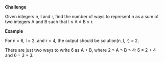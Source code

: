 **Challenge**

Given integers n, l and r, find the number of ways to represent n as a sum of two integers A and B such that l ≤ A ≤ B ≤ r.

**Example**

For n = 6, l = 2, and r = 4, the output should be solution(n, l, r) = 2.

There are just two ways to write 6 as A + B, where 2 ≤ A ≤ B ≤ 4: 6 = 2 + 4 and 6 = 3 + 3.